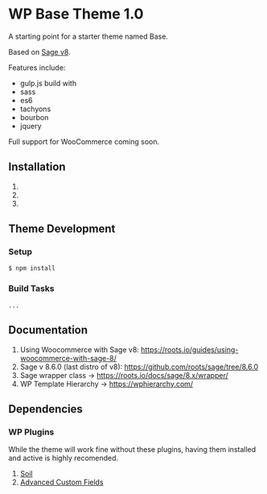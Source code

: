 # WP Base Theme 1.0
A starting point for a starter theme named Base.

Based on [Sage v8](https://github.com/roots/sage/tree/8.6.0).

Features include:

+ gulp.js build with 
+ sass
+ es6
+ tachyons
+ bourbon
+ jquery

Full support for WooCommerce coming soon.

## Installation
1.
2.
3. 

## Theme Development

### Setup

```
$ npm install
```

### Build Tasks
```
...
```

## Documentation
1. Using Woocommerce with Sage v8: https://roots.io/guides/using-woocommerce-with-sage-8/
2. Sage v 8.6.0 (last distro of v8): https://github.com/roots/sage/tree/8.6.0
3. Sage wrapper class -> https://roots.io/docs/sage/8.x/wrapper/
4. WP Template Hierarchy -> https://wphierarchy.com/

## Dependencies

### WP Plugins
While the theme will work fine without these plugins, having them installed and active is highly recomended.
1. [Soil](https://github.com/roots/soil)
2. [Advanced Custom Fields](https://www.advancedcustomfields.com/)